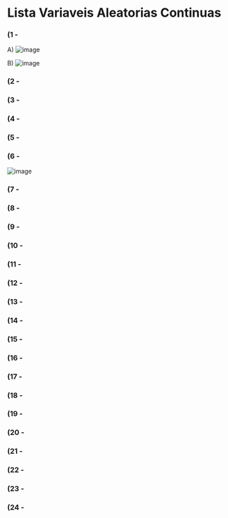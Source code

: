 # Lista Variaveis Aleatorias Continuas
### (1 -

A)
![image](https://user-images.githubusercontent.com/15125899/173158564-a854210a-4c6d-430c-b7b8-b8395a9c60ad.png)

B)
![image](https://user-images.githubusercontent.com/15125899/173158574-e0be15e5-b4b4-4628-b9c3-30311cea2dad.png)

### (2 -



### (3 -



### (4 -



### (5 -



### (6 -

![image](https://user-images.githubusercontent.com/15125899/173479890-6035e0ff-8da8-431d-bd22-6e580c60a65a.png)

### (7 -



### (8 -



### (9 -



### (10 -



### (11 -



### (12 -



### (13 -



### (14 -



### (15 -



### (16 -



### (17 -



### (18 -



### (19 -



### (20 -



### (21 -



### (22 -



### (23 -



### (24 -



